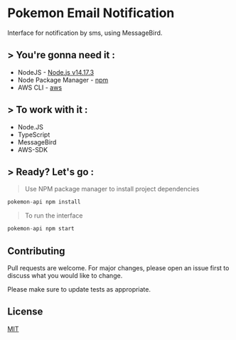 # Pokemon Email Notification

Interface for notification by sms, using MessageBird.

## > You're gonna need it :

- NodeJS - [Node.js v14.17.3](https://nodejs.org/en/)
- Node Package Manager - [npm](https://docs.npmjs.com/downloading-and-installing-node-js-and-npm)
- AWS CLI - [aws](https://aws.amazon.com/pt/cli/)

## > To work with it :

- Node.JS
- TypeScript
- MessageBird
- AWS-SDK

## > Ready? Let's go :

> Use NPM package manager to install project dependencies

```typescript
pokemon-api npm install
```

> To run the interface

```typescript
pokemon-api npm start
```

## Contributing

Pull requests are welcome. For major changes, please open an issue first to discuss what you would like to change.

Please make sure to update tests as appropriate.

## License

[MIT](https://choosealicense.com/licenses/mit/)
